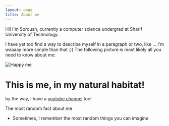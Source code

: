 ```yaml
---
layout: page
title: About me
---
```


Hi! I'm Soroush, currently a computer science undergrad at Sharif University of Technology.


I have yet too find a way to describe myself in a paragraph or two, like ... I'm waaaay more simple than that :)) The following picture is most likely all you need to know about me:
<div class="text-center">
  <img src="{{ 'assets/img/habitat.jpg' | relative_url }}" alt="Happy me" />
  <h1>This is me, in my natural habitat!</h1>
</div>


by the way, I have a [youtube channel](https://www.youtube.com/channel/UC7KYSjerybezxG1sDHZty6A) too!

The most random fact about me
- Sometimes, I remember the most random things you can imagine

